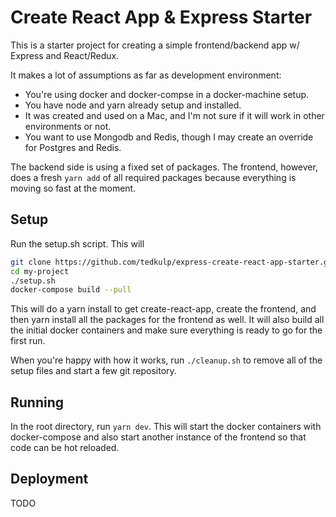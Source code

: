 # Create React App & Express Starter

This is a starter project for creating a simple frontend/backend app w/ Express and React/Redux.

It makes a lot of assumptions as far as development environment:

* You're using docker and docker-compse in a docker-machine setup.
* You have node and yarn already setup and installed.
* It was created and used on a Mac, and I'm not sure if it will work in other environments or not.
* You want to use Mongodb and Redis, though I may create an override for Postgres and Redis.

The backend side is using a fixed set of packages. The frontend, however, does a fresh `yarn add` of all required
packages because everything is moving so fast at the moment.

## Setup

Run the setup.sh script. This will 

```bash
git clone https://github.com/tedkulp/express-create-react-app-starter.git my-project
cd my-project
./setup.sh
docker-compose build --pull
```

This will do a yarn install to get create-react-app, create the frontend, and then yarn install
all the packages for the frontend as well. It will also build all the initial docker containers
and make sure everything is ready to go for the first run.

When you're happy with how it works, run `./cleanup.sh` to remove all of the setup files
and start a few git repository.

## Running

In the root directory, run `yarn dev`. This will start the docker containers with docker-compose
and also start another instance of the frontend so that code can be hot reloaded.

## Deployment

TODO
